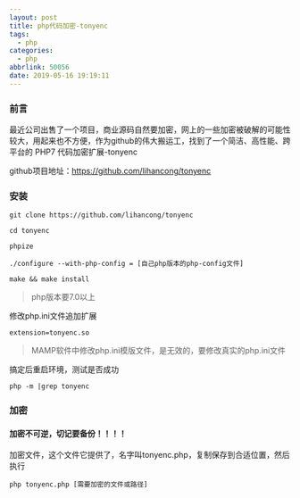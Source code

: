 ```yaml
---
layout: post
title: php代码加密-tonyenc
tags:
  - php
categories:
  - php
abbrlink: 50056
date: 2019-05-16 19:19:11
---
```


### 前言

最近公司出售了一个项目，商业源码自然要加密，网上的一些加密被破解的可能性较大，用起来也不方便，作为github的伟大搬运工，找到了一个简洁、高性能、跨平台的 PHP7 代码加密扩展-tonyenc

<!-- more -->

github项目地址：https://github.com/lihancong/tonyenc

### 安装

```shell
git clone https://github.com/lihancong/tonyenc

cd tonyenc

phpize

./configure --with-php-config = [自己php版本的php-config文件]

make && make install
```

> php版本要7.0以上

修改php.ini文件追加扩展

```shell
extension=tonyenc.so
```

> MAMP软件中修改php.ini模版文件，是无效的，要修改真实的php.ini文件

搞定后重启环境，测试是否成功

```shell
php -m |grep tonyenc
```

### 加密

#### 加密不可逆，切记要备份！！！！

加密文件，这个文件它提供了，名字叫tonyenc.php，复制保存到合适位置，然后执行

```shell
php tonyenc.php [需要加密的文件或路径]
```